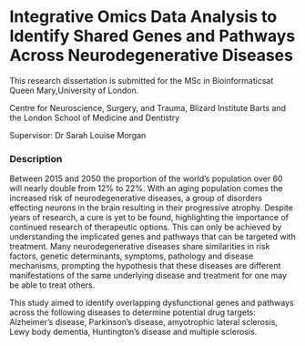# Integrative Omics Data Analysis to Identify Shared Genes and Pathways Across Neurodegenerative Diseases


This research dissertation is submitted for the MSc in Bioinformaticsat Queen Mary,University of London.

Centre for Neuroscience, Surgery, and Trauma, Blizard Institute
Barts and the London School of Medicine and Dentistry

Supervisor: Dr Sarah Louise Morgan

### Description
Between 2015 and 2050 the proportion of the world’s population over 60 will
nearly double from 12% to 22%. With an aging population comes the increased risk of
neurodegenerative diseases, a group of disorders effecting neurons in the brain resulting in
their progressive atrophy. Despite years of research, a cure is yet to be found, highlighting the
importance of continued research of therapeutic options. This can only be achieved by
understanding the implicated genes and pathways that can be targeted with treatment. Many
neurodegenerative diseases share similarities in risk factors, genetic determinants, symptoms,
pathology and disease mechanisms, prompting the hypothesis that these diseases are different
manifestations of the same underlying disease and treatment for one may be able to treat
others.

This study aimed to identify overlapping dysfunctional genes and pathways across the
following diseases to determine potential drug targets: Alzheimer’s disease, Parkinson’s
disease, amyotrophic lateral sclerosis, Lewy body dementia, Huntington’s disease and
multiple sclerosis.
